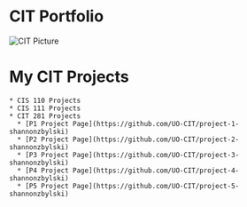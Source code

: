 


# CIT Portfolio
  ![CIT Picture](https://pixabay.com/en/photos/computer%20science/)


# My CIT Projects
    * CIS 110 Projects
    * CIS 111 Projects
    * CIT 281 Projects
      * [P1 Project Page](https://github.com/UO-CIT/project-1-shannonzbylski)
      * [P2 Project Page](https://github.com/UO-CIT/project-2-shannonzbylski)
      * [P3 Project Page](https://github.com/UO-CIT/project-3-shannonzbylski)
      * [P4 Project Page](https://github.com/UO-CIT/project-4-shannonzbylski)
      * [P5 Project Page](https://github.com/UO-CIT/project-5-shannonzbylski)
